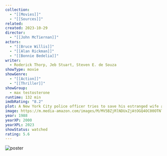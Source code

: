```yaml
---
collection:
  - "[[Movies]]"
  - "[[Sources]]"
related: 
created: 2023-10-29
director:
  - "[[John McTiernan]]"
actors:
  - "[[Bruce Willis]]"
  - "[[Alan Rickman]]"
  - "[[Bonnie Bedelia]]"
writer:
  - Roderick Thorp, Jeb Stuart, Steven E. de Souza
showType: movie
showGenre:
  - "[[Action]]"
  - "[[Thriller]]"
showGroup:
  - max testosterone
runtime: 132 min
imdbRating: "8.2"
plot: A New York City police officer tries to save his estranged wife and several others taken hostage by terrorists during a Christmas party at the Nakatomi Plaza in Los Angeles.
image: https://m.media-amazon.com/images/M/MV5BZjRlNDUxZjAtOGQ4OC00OTNlLTgxNmQtYTBmMDgwZmNmNjkxXkEyXkFqcGdeQXVyNzkwMjQ5NzM@._V1_SX300.jpg
year: 1988
yearXP: 2000
yearXPL: 2023
showStatus: watched
rating: 5.6
---
```

![poster](https://m.media-amazon.com/images/M/MV5BZjRlNDUxZjAtOGQ4OC00OTNlLTgxNmQtYTBmMDgwZmNmNjkxXkEyXkFqcGdeQXVyNzkwMjQ5NzM@._V1_SX300.jpg)

